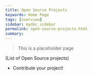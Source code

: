 ```yaml
---
title: Open Source Projects
keywords: Home Page
tags: [overview]
sidebar: mydoc_sidebar
permalink: open-source-projects.html
summary: 
---
```


> This is a placeholder page

(List of Open Source projects)

* Contribute your project!

